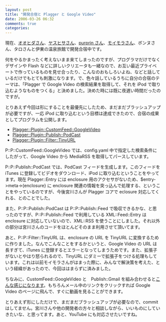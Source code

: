 ```yaml
---
layout: post
title: "開発合宿と Plagger と Google Video"
date: 2006-03-26 06:32
comments: true
categories: 
---
```

<p class="entryBody">
現在、<a href="http://solvalou.net/" target="_blank">オオヒダさん</a>、<a href="http://yasuhisa.com/could/" target="_blank">ヤスヒサさん</a>、<a href="http://purpr.in/" target="_blank">purprin さん</a>、<a href="http://vgzh.dtdns.net/mt/index.html" target="_blank">モイモラさん</a>、ボンヌさん、タロさんと伊東の温泉旅館で開発合宿中です。
</p>

<p class="entryBody">
何をやるかまったく考えないまま来てしまったのですが、プログラマだけでなくデザインや Flash などに詳しいクリエータも一緒なので、お互い最近プライベートで作っているものを見せ合ったり、こんなのおもしろいよね、などと話しているだけでもとても刺激になります。で、色々話しているうちに自分の合宿のテーマは、「Plagger で Google Video の検索結果を取得して、それを iPod で取り込むようなものをつくる」と決めました。決めた時には既に夜遅い時間だったのですが。
</p>

<p class="entryBody">
とりあえず今回は形にすることを最優先にしたため、まだまだブラッシュアップが必要ですが、一応 iPod に取り込むという目標は達成できたので、合宿の成果としてプログラムを公開します。
</p>

<ul class="entryBody">
<li><a href="http://mizzy.org/archives/GoogleVideo.pm" target="_blank">Plagger::Plugin::CustomFeed::GoogleVideo</a></li>
<li><a href="http://mizzy.org/archives/PodCast.pm" target="_blank">Plagger::Plugin::Publish::PodCast</a></li>
<li><a href="http://mizzy.org/archives/TinyURL.pm" target="_blank">Plagger::Plugin::Filter::TinyURL</a></li>
</ul>

<p class="entryBody">
P::P::CustomFeed::GoogleVideo では、config.yaml 中で指定した検索条件にしたがって、Google Video から MediaRSS を取得してパースしています。
</p>

<p class="entryBody">
P::P::Publish::PodCast では、PodCast フィードを生成します。このフィードを iTunes に登録してビデオをダウンロード、iPod に取り込むということをやってます。現在 Plagger::Entry には enclosure 用のアクセサがないため、$entry->meta->{enclosure} に enclosure 関連の情報を突っ込んで処理する、ということをやっているのですが、今後宮川さんが Plagger コアで eclosure 対応してくれる、とのことでした。
</p>

<p class="entryBody">
また、P::P::Publish::PodCast は P::P::Publish::Feed で吸収できるかな、と思ったのですが、P::P::Publish::Feed で利用している XML::Feed::Entry は enclosure に対応していないので、XML::RSS を使うことにしました。それ以外の部分は宮川さんのコードをほとんどそのまま利用させて頂いてます。
</p>

<p class="entryBody">
あと、P::P::Filter::TinyURL は、enclosure の URL を TinyURL に変換するために作りました。なんでこんなことをするかというと、Google Video の URL は長すぎて、iTunes に登録するとエラーとなってしまうためです。また、拡張子がないとやはり怒られるので、TinyURL にダミーで拡張子をつける処理もしています。これは以前モイモラさんがはまった際に、みんなで解決策を考えた、という経緯があったので、今回ははまらずに済みました。
</p>

<p class="entryBody">
ちなみに、CustomFeed::GoogleVideo と　Publish::Gmail を組み合わせると<a href="http://mizzy.org/img/video_gmail.png" target="_blank">こんな感じになります</a>。もちろんメール中のリンクをクリックすれば Google Video のページに飛んで、すぐに動画を見ることができます。
</p>

<p class="entryBody">
とりあえず形にしただけで、まだまだブラッシュアップが必要なので、commit はしてません。宮川さんや他の開発者の方々と相談しながら、いいものにしていきたいな、と思ってます。あと、YouTube にも対応させたいですね。
</p>
